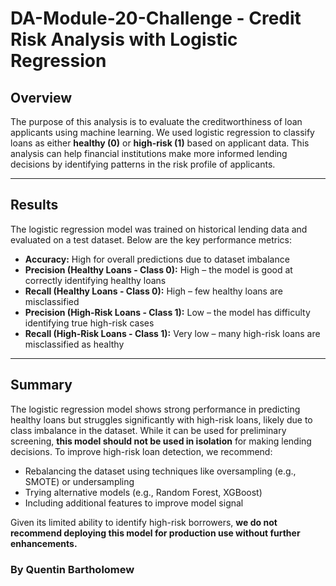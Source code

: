 # DA-Module-20-Challenge - Credit Risk Analysis with Logistic Regression

## Overview

The purpose of this analysis is to evaluate the creditworthiness of loan applicants using machine learning. We used logistic regression to classify loans as either **healthy (0)** or **high-risk (1)** based on applicant data. This analysis can help financial institutions make more informed lending decisions by identifying patterns in the risk profile of applicants.

---

## Results

The logistic regression model was trained on historical lending data and evaluated on a test dataset. Below are the key performance metrics:

- **Accuracy:** High for overall predictions due to dataset imbalance
- **Precision (Healthy Loans - Class 0):** High – the model is good at correctly identifying healthy loans
- **Recall (Healthy Loans - Class 0):** High – few healthy loans are misclassified
- **Precision (High-Risk Loans - Class 1):** Low – the model has difficulty identifying true high-risk cases
- **Recall (High-Risk Loans - Class 1):** Very low – many high-risk loans are misclassified as healthy

---

## Summary

The logistic regression model shows strong performance in predicting healthy loans but struggles significantly with high-risk loans, likely due to class imbalance in the dataset. While it can be used for preliminary screening, **this model should not be used in isolation** for making lending decisions. To improve high-risk loan detection, we recommend:

- Rebalancing the dataset using techniques like oversampling (e.g., SMOTE) or undersampling
- Trying alternative models (e.g., Random Forest, XGBoost)
- Including additional features to improve model signal

Given its limited ability to identify high-risk borrowers, **we do not recommend deploying this model for production use without further enhancements.**

### By Quentin Bartholomew